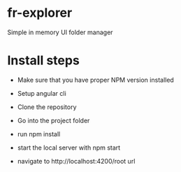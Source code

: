 # fr-explorer
Simple in memory UI folder manager

# Install steps

- Make sure that you have proper NPM version installed
- Setup angular cli

- Clone the repository
- Go into the project folder
- run npm install
- start the local server with npm start
- navigate to http://localhost:4200/root url